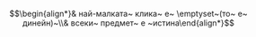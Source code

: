 $$\begin{align*}& най-малката~ клика~ е~ \emptyset~(то~ е~ динейн)~\\& всеки~ предмет~ е ~истина\end{align*}$$
